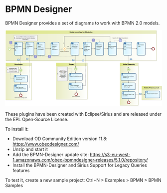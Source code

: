 # BPMN Designer

BPMN Designer provides a set of diagrams to work with BPMN 2.0 models. 

![Nobel Prize](images/NobelPrize.png)

These plugins have been created with Eclipse/Sirius and are released under the EPL Open-Source License.

To install it:
- Download OD Community Edition version 11.8: https://www.obeodesigner.com/
- Unzip and start it
- Add the BPMN-Designer update site: https://s3-eu-west-1.amazonaws.com/obeo-bpmndesigner-releases/5.1.0/repository/
- Install the BPMN-Designer and Sirius Support for Legacy Queries features

To test it, create a new sample project: Ctrl+N > Examples > BPMN > BPMN Samples
